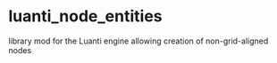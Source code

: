 # luanti_node_entities
library mod for the Luanti engine allowing creation of non-grid-aligned nodes
